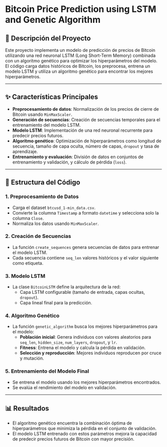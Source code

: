 # Bitcoin Price Prediction using LSTM and Genetic Algorithm

## 📌 Descripción del Proyecto
Este proyecto implementa un modelo de predicción de precios de Bitcoin utilizando una red neuronal LSTM (Long Short-Term Memory) combinada con un algoritmo genético para optimizar los hiperparámetros del modelo. El código carga datos históricos de Bitcoin, los preprocesa, entrena un modelo LSTM y utiliza un algoritmo genético para encontrar los mejores hiperparámetros.

---

## ✨ Características Principales
- **Preprocesamiento de datos**: Normalización de los precios de cierre de Bitcoin usando `MinMaxScaler`.
- **Generación de secuencias**: Creación de secuencias temporales para el entrenamiento del modelo LSTM.
- **Modelo LSTM**: Implementación de una red neuronal recurrente para predecir precios futuros.
- **Algoritmo genético**: Optimización de hiperparámetros como longitud de secuencia, tamaño de capa oculta, número de capas, `dropout` y tasa de aprendizaje.
- **Entrenamiento y evaluación**: División de datos en conjuntos de entrenamiento y validación, y cálculo de pérdida (`loss`).

---

## 📁 Estructura del Código

### 1. Preprocesamiento de Datos
- Carga el dataset `btcusd_1-min_data.csv`.
- Convierte la columna `Timestamp` a formato `datetime` y selecciona solo la columna `Close`.
- Normaliza los datos usando `MinMaxScaler`.

### 2. Creación de Secuencias
- La función `create_sequences` genera secuencias de datos para entrenar el modelo LSTM.
- Cada secuencia contiene `seq_len` valores históricos y el valor siguiente como etiqueta.

### 3. Modelo LSTM
- La clase `BitcoinLSTM` define la arquitectura de la red:
  - Capa LSTM configurable (tamaño de entrada, capas ocultas, `dropout`).
  - Capa lineal final para la predicción.

### 4. Algoritmo Genético
- La función `genetic_algorithm` busca los mejores hiperparámetros para el modelo:
  - **Población inicial**: Genera individuos con valores aleatorios para `seq_len`, `hidden_size`, `num_layers`, `dropout`, y `lr`.
  - **Fitness**: Entrena el modelo y calcula la pérdida en validación.
  - **Selección y reproducción**: Mejores individuos reproducen por cruce y mutación.

### 5. Entrenamiento del Modelo Final
- Se entrena el modelo usando los mejores hiperparámetros encontrados.
- Se evalúa el rendimiento del modelo en validación.

---

## 📊 Resultados
- El algoritmo genético encuentra la combinación óptima de hiperparámetros que minimiza la pérdida en el conjunto de validación.
- El modelo LSTM entrenado con estos parámetros mejora la capacidad de predecir precios futuros de Bitcoin con mayor precisión.
